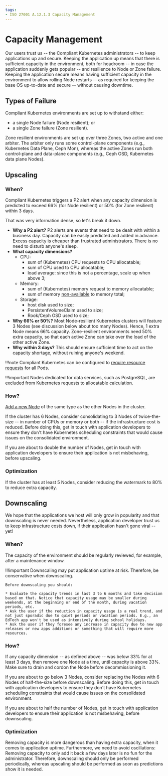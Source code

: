 ```yaml
---
tags:
- ISO 27001 A.12.1.3 Capacity Management
---
```

# Capacity Management

Our users trust us -- the Compliant Kubernetes administrators -- to keep applications up and secure.
Keeping the application up means that there is sufficient capacity in the environment, both for headroom -- in case the application suddenly gets popular -- and resilience to Node or Zone failure.
Keeping the application secure means having sufficient capacity in the environment to allow rolling Node restarts -- as required for keeping the base OS up-to-date and secure -- without causing downtime.

## Types of Failure

Compliant Kubernetes environments are set up to withstand either:

- a single Node failure (Node resilient); or
- a single Zone failure (Zone resilient).

Zone resilient environments are set up over three Zones, two active and one arbiter. The arbiter only runs some control-plane components (e.g., Kubernetes Data Plane, Ceph Mon), whereas the active Zones run both control-plane and data-plane components (e.g., Ceph OSD, Kubernetes data plane Nodes).

## Upscaling

### When?

Compliant Kubernetes triggers a P2 alert when any capacity dimension is predicted to exceed 66% (for Node resilient) or 50% (for Zone resilient) within 3 days.

That was very information dense, so let's break it down.

* **Why a P2 alert?** P2 alerts are events that need to be dealt with within a business day. Capacity can be easily predicted and added in advance. Excess capacity is cheaper than frustrated administrators. There is no need to disturb anyone's sleep.
* **What capacity dimensions?**
    * CPU:
        * sum of (Kubernetes) CPU requests to CPU allocatable;
        * sum of CPU used to CPU allocatable;
        * load average: since this is not a percentage, scale up when above 3;
    * Memory:
        * sum of (Kubernetes) memory request to memory allocatable;
        * sum of memory [non-available](https://superuser.com/questions/980820/what-is-the-difference-between-memfree-and-memavailable-in-proc-meminfo) to memory total;
    * Storage:
        * host disk used to size;
        * PersistentVolumeClaim used to size;
        * Rook/Ceph OSD used to size;
* **Why 66% or 50%?** Most Node-resilient Kubernetes clusters will feature 3 Nodes (see discussion below about too many Nodes). Hence, 1 extra Node means 66% capacity. Zone-resilient environments need 50% extra capacity, so that each active Zone can take over the load of the other active Zone.
* **Why within 3 days?** This should ensure sufficient time to act on the capacity shortage, without ruining anyone's weekend.

!!!note
    Compliant Kubernetes can be configured to [require resource requests](../user-guide/safeguards/enforce-resources.md) for all Pods.

!!!important
    Nodes dedicated for data services, such as PostgreSQL, are excluded from Kubernetes requests to allocatable calculation.

### How?

[Add a new Node](../operator-manual/troubleshooting.md#node-seems-really-not-fine-i-want-a-new-one) of the same type as the other Nodes in the cluster.

If the cluster has 6 Nodes, consider consolidating to 3 Nodes of twice-the-size -- in number of CPUs or memory or both -- if the infrastructure cost is reduced.
Before doing this, get in touch with application developers to ensure they don't have Kubernetes scheduling constraints that would cause issues on the consolidated environment.

If you are about to double the number of Nodes, get in touch with application developers to ensure their application is not misbehaving, before upscaling.

### Optimization

If the cluster has at least 5 Nodes, consider reducing the watermark to 80% to reduce extra capacity.

## Downscaling

We hope that the applications we host will only grow in popularity and that downscaling is never needed.
Nevertheless, application developer trust us to keep infrastructure costs down, if their application hasn't gone viral -- yet!

### When?

The capacity of the environment should be regularly reviewed, for example, after a maintenance window.


!!!important
    Downscaling may put application uptime at risk. Therefore, be conservative when downscaling.

    Before downscaling you should:

    * Evaluate the capacity trends in last 3 to 6 months and take decision based on that. Notice that capacity usage may be smaller during weekends, at the beginning or end of the month, during vacation periods, etc.
    * Ask the user if the reduction in capacity usage is a real trend, and not just sporadic due to quiet periods or vacation periods. E.g., an EdTech app won't be used as intensively during school holidays.
    * Ask the user if they foresee any increase in capacity due to new app releases or new apps additions or something that will require more resources.

### How?

If any capacity dimension -- as defined above -- was below 33% for at least 3 days, then remove one Node at a time, until capacity is above 33%.
Make sure to drain and cordon the Node before decommissioning it.

If you are about to go below 3 Nodes, consider replacing the Nodes with 6 Nodes of half-the-size before downscaling.
Before doing this, get in touch with application developers to ensure they don't have Kubernetes scheduling constraints that would  cause issues on the consolidated environment.

If you are about to half the number of Nodes, get in touch with application developers to ensure their application is not misbehaving, before downscaling.

### Optimization

Removing capacity is more dangerous than having extra capacity, when it comes to application uptime.
Furthermore, we need to avoid oscillations: Removing capacity to only add it back a few days later is no fun for the administrator.
Therefore, downscaling should only be performed periodically, whereas upscaling should be performed as soon as predictions show it is needed.
